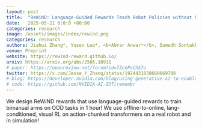 ```yaml
---
layout: post
title:  "ReWiND: Language-Guided Rewards Teach Robot Policies without New Demonstrations"
date:   2025-05-21 0:0:0 +00:00
categories: research
image: /assets/images/index/rewind.png
categories: research
authors: Jiahui Zhang*, Yusen Luo*, <b>Abrar Anwar*</b>, Sumedh Sontakke, Joseph Lim, Jesse Thomason, Erdem Biyik, Jesse Zhaing
venue: Preprint
website: https://rewind-reward.github.io/
arxiv: https://arxiv.org/abs/2505.10911
# paper: https://openreview.net/forum?id=7ZcePvChS7u
twitter: https://x.com/Jesse_Y_Zhang/status/1924431038660669708
# blog: https://developer.nvidia.com/blog/using-generative-ai-to-enable-robots-to-reason-and-act-with-remembr/
# code: https://github.com/NVIDIA-AI-IOT/remembr
---
```


We design ReWiND rewards that use language-guided rewards to train bimanual arms on OOD tasks in 1 hour!
We use offline-to-online, lang-conditioned, visual RL on action-chunked transformers on a real robot and in simulation!